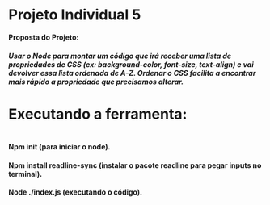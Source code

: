# Projeto Individual 5
 
<strong>Proposta do Projeto:
<h5>Usar o Node para montar um código que irá receber uma lista de propriedades de CSS (ex: background-color, font-size, text-align) e vai devolver essa lista ordenada de A-Z. Ordenar o CSS facilita a encontrar mais rápido a propriedade que precisamos alterar.<H5>

<h1>Executando a ferramenta: <h1>

<h4>Npm init (para iniciar o node).
<h4>Npm install readline-sync (instalar o pacote readline para pegar inputs no terminal).
<h4>Node ./index.js (executando o código).
